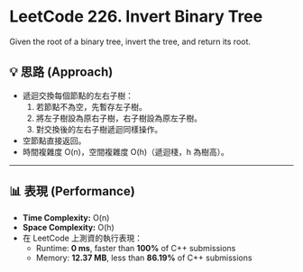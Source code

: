 # LeetCode 226. Invert Binary Tree
Given the root of a binary tree, invert the tree, and return its root.

## 💡 思路 (Approach)
- 遞迴交換每個節點的左右子樹：
  1. 若節點不為空，先暫存左子樹。
  2. 將左子樹設為原右子樹，右子樹設為原左子樹。
  3. 對交換後的左右子樹遞迴同樣操作。
- 空節點直接返回。
- 時間複雜度 O(n)，空間複雜度 O(h)（遞迴棧，h 為樹高）。

---

## 📊 表現 (Performance)
- **Time Complexity:** O(n)  
- **Space Complexity:** O(h)  
- 在 LeetCode 上測資的執行表現：  
  - Runtime: **0 ms**, faster than **100%** of C++ submissions  
  - Memory: **12.37 MB**, less than **86.19%** of C++ submissions  
